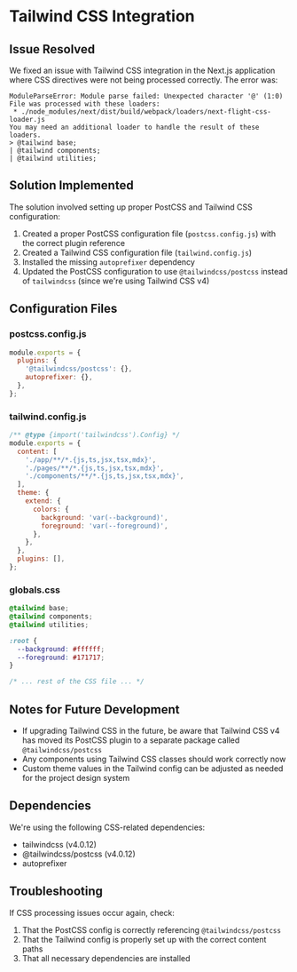# Tailwind CSS Integration

## Issue Resolved

We fixed an issue with Tailwind CSS integration in the Next.js application where CSS directives were not being processed correctly. The error was:

```
ModuleParseError: Module parse failed: Unexpected character '@' (1:0)
File was processed with these loaders:
 * ./node_modules/next/dist/build/webpack/loaders/next-flight-css-loader.js
You may need an additional loader to handle the result of these loaders.
> @tailwind base;
| @tailwind components;
| @tailwind utilities;
```

## Solution Implemented

The solution involved setting up proper PostCSS and Tailwind CSS configuration:

1. Created a proper PostCSS configuration file (`postcss.config.js`) with the correct plugin reference
2. Created a Tailwind CSS configuration file (`tailwind.config.js`)
3. Installed the missing `autoprefixer` dependency
4. Updated the PostCSS configuration to use `@tailwindcss/postcss` instead of `tailwindcss` (since we're using Tailwind CSS v4)

## Configuration Files

### postcss.config.js

```javascript
module.exports = {
  plugins: {
    '@tailwindcss/postcss': {},
    autoprefixer: {},
  },
};
```

### tailwind.config.js

```javascript
/** @type {import('tailwindcss').Config} */
module.exports = {
  content: [
    './app/**/*.{js,ts,jsx,tsx,mdx}',
    './pages/**/*.{js,ts,jsx,tsx,mdx}',
    './components/**/*.{js,ts,jsx,tsx,mdx}',
  ],
  theme: {
    extend: {
      colors: {
        background: 'var(--background)',
        foreground: 'var(--foreground)',
      },
    },
  },
  plugins: [],
};
```

### globals.css

```css
@tailwind base;
@tailwind components;
@tailwind utilities;

:root {
  --background: #ffffff;
  --foreground: #171717;
}

/* ... rest of the CSS file ... */
```

## Notes for Future Development

- If upgrading Tailwind CSS in the future, be aware that Tailwind CSS v4 has moved its PostCSS plugin to a separate package called `@tailwindcss/postcss`
- Any components using Tailwind CSS classes should work correctly now
- Custom theme values in the Tailwind config can be adjusted as needed for the project design system

## Dependencies

We're using the following CSS-related dependencies:
- tailwindcss (v4.0.12)
- @tailwindcss/postcss (v4.0.12)
- autoprefixer

## Troubleshooting

If CSS processing issues occur again, check:
1. That the PostCSS config is correctly referencing `@tailwindcss/postcss`
2. That the Tailwind config is properly set up with the correct content paths
3. That all necessary dependencies are installed 